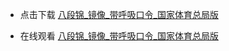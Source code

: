 
- 点击下载 [八段锦_镜像_带呼吸口令_国家体育总局版](https://github.com/AnsonZnl/RehabilitationGuide/raw/main/%E5%85%AB%E6%AE%B5%E9%94%A6%E8%A7%86%E9%A2%91/%E5%85%AB%E6%AE%B5%E9%94%A6_%E9%95%9C%E5%83%8F_%E5%B8%A6%E5%91%BC%E5%90%B8%E5%8F%A3%E4%BB%A4_%E5%9B%BD%E5%AE%B6%E4%BD%93%E8%82%B2%E6%80%BB%E5%B1%80%E7%89%88.mp4)

 
- 在线观看 [八段锦_镜像_带呼吸口令_国家体育总局版](https://www.bilibili.com/video/BV1Ra4y1T7HQ)
